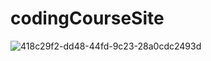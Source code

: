 # codingCourseSite

![418c29f2-dd48-44fd-9c23-28a0cdc2493d](https://github.com/logan-dhruv/codingCourseSite/assets/149867954/bcad8361-5f55-493a-b4cc-69407783b8b7width="250"height="250")
